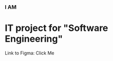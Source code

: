 ### I AM

# IT project for "Software Engineering"

<p>Link to Figma: <a src="https://www.figma.com/design/xIKudkHJeGUSQOuqbxDKKl/I-AM?node-id=0-1&t=J3kNFR7IWVY0FpdM-1">Click Me</a></p>
